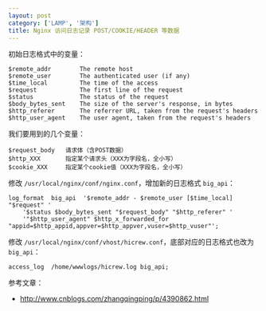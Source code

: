```yaml
---
layout: post
category: ['LAMP', '架构']
title: Nginx 访问日志记录 POST/COOKIE/HEADER 等数据
---
```


初始日志格式中的变量：

    $remote_addr        The remote host
    $remote_user        The authenticated user (if any)
    $time_local         The time of the access
    $request            The first line of the request
    $status             The status of the request
    $body_bytes_sent    The size of the server's response, in bytes
    $http_referer       The referrer URL, taken from the request's headers
    $http_user_agent    The user agent, taken from the request's headers

我们要用到的几个变量：

    $request_body   请求体（含POST数据）
    $http_XXX       指定某个请求头（XXX为字段名，全小写）
    $cookie_XXX     指定某个cookie值（XXX为字段名，全小写）

修改 `/usr/local/nginx/conf/nginx.conf`，增加新的日志格式 `big_api`：

    log_format  big_api  '$remote_addr - $remote_user [$time_local] "$request" '
        '$status $body_bytes_sent "$request_body" "$http_referer" '
        '"$http_user_agent" $http_x_forwarded_for "appid=$http_appid,appver=$http_appver,vuser=$http_vuser"';

修改 `/usr/local/nginx/conf/vhost/hicrew.conf`，底部对应的日志格式也改为 `big_api`：

    access_log  /home/wwwlogs/hicrew.log big_api;

参考文章：

- <http://www.cnblogs.com/zhangqingping/p/4390862.html>